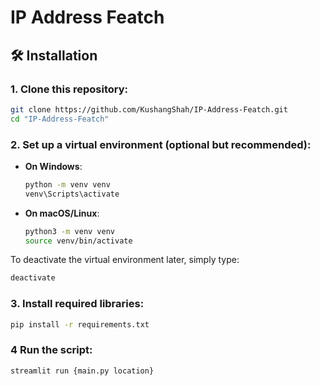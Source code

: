 # IP Address Featch
 

## 🛠 Installation

### 1. **Clone this repository:**
   ```bash
   git clone https://github.com/KushangShah/IP-Address-Featch.git
   cd "IP-Address-Featch"
   ```

### 2. **Set up a virtual environment** (optional but recommended):
   - **On Windows**:
     ```bash
     python -m venv venv
     venv\Scripts\activate
     ```
   - **On macOS/Linux**:
     ```bash
     python3 -m venv venv
     source venv/bin/activate
     ```

   To deactivate the virtual environment later, simply type:
   ```bash
   deactivate
   ```

### 3. **Install required libraries**:
   ```bash
   pip install -r requirements.txt
   ```

### 4 **Run the script:**
   ```bash
   streamlit run {main.py location}
   ```

